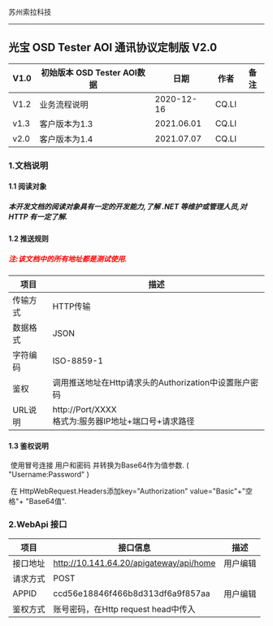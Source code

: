 



苏州索拉科技

------

## 光宝 OSD Tester AOI 通讯协议定制版  V2.0

| V1.0 | 初始版本 OSD Tester AOI数据 | 日期       | 作者  | 备注 |
| ---- | --------------------------- | ---------- | ----- | ---- |
| V1.2 | 业务流程说明                | 2020-12-16 | CQ.LI |      |
| v1.3 | 客户版本为1.3               | 2021.06.01 | CQ.LI |      |
| v2.0 | 客户版本为1.4               | 2021.07.07 | CQ.LI |      |

<div style="page-break-after: always;"></div>

### 1.文档说明

#### 1.1 阅读对象

##### 		本开发文档的阅读对象具有一定的开发能力,了解 .NET 等维护或管理人员,对HTTP 有一定了解.

#### 1.2  推送规则	

##### 		<font color=#FF0000>注:该文档中的所有地址都是测试使用.</font>

| 项目     | 描述                                                     |
| -------- | -------------------------------------------------------- |
| 传输方式 | HTTP传输                                                 |
| 数据格式 | JSON                                                     |
| 字符编码 | ISO-8859-1                                               |
| 鉴权     | 调用推送地址在Http请求头的Authorization中设置账户密码    |
| URL说明  | http://Port/XXXX <br>格式为:服务器IP地址+端口号+请求路径 |

#### 1.3 鉴权说明

​	 使用冒号连接 用户和密码 并转换为Base64作为值参数. ( "Username:Password" )

​	 在 HttpWebRequest.Headers添加key="Authorization" value="Basic"+"空格"+ "Base64值".

### 2.WebApi 接口  

| 项目     | 接口信息                                | 描述     |
| -------- | --------------------------------------- | -------- |
| 接口地址 | http://10.141.64.20/apigateway/api/home | 用户编辑 |
| 请求方式 | POST                                    |          |
| APPID    | ccd56e18846f466b8d313df6a9f857aa        | 用户编辑 |
| 鉴权方式 | 账号密码，在Http request head中传入     |          |

 

